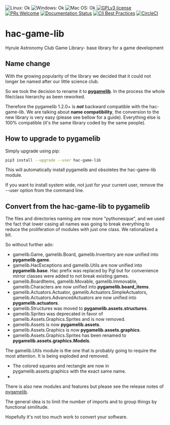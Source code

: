 ![Linux: Ok](https://img.shields.io/badge/Linux-Ok-green.svg "Linux: Ok")
![Windows: Ok](https://img.shields.io/badge/Windows-Ok-green.svg "Windows: Ok")
![Mac OS: Ok](https://img.shields.io/badge/Mac%20OS-Ok-green.svg "Mac OS: Ok")
[![GPLv3 license](https://img.shields.io/badge/License-GPLv3-blue.svg)](https://www.gnu.org/licenses/gpl-3.0.txt)
[![PRs Welcome](https://img.shields.io/badge/PRs-welcome-brightgreen.svg)](http://makeapullrequest.com)
[![Documentation Status](https://readthedocs.org/projects/hac-game-lib/badge/?version=latest)](https://hac-game-lib.readthedocs.io/en/latest/?badge=latest)
[![CII Best Practices](https://bestpractices.coreinfrastructure.org/projects/2849/badge)](https://bestpractices.coreinfrastructure.org/projects/2849)
[![CircleCI](https://circleci.com/gh/arnauddupuis/hac-game-lib.svg?style=svg)](https://circleci.com/gh/arnauddupuis/hac-game-lib)

# hac-game-lib
Hyrule Astronomy Club Game Library- base library for a game development

## Name change

With the growing popularity of the library we decided that it could not longer be named after our little science club.

So we took the decision to rename it to [**pygamelib**](https://pypi.org/project/pygamelib/). In the process the whole file/class hierarchy as been reworked.

Therefore the pygamelib 1.2.0+ is ***not*** backward compatible with the hac-game-lib. We are talking about **name compatibility**, 
the conversion to the new library is very easy (please see bellow for a guide). Everything else is 100% compatible (it's the same library coded by the same people).

## How to upgrade to pygamelib

Simply upgrade using pip:
```bash
pip3 install --upgrade --user hac-game-lib
```

This will automatically install pygamelib and obsoletes the hac-game-lib module. 

If you want to install system wide, not just for your current user, remove the --user option from the command line. 

## Convert from the hac-game-lib to pygamelib

The files and directories naming are now more "pythonesque", and we used the fact that lower casing all names was going
to break everything to reduce the proliferation of modules with just one class. We rationalized a bit.

So without further ado:

 * gamelib.Game, gamelib.Board, gamelib.Inventory are now unified into **pygamelib.game**.
 * gamelib.HacExceptions and gamelib.Utils are now unified into **pygamelib.base**. Hac prefix was replaced by Pgl but for convenience mirror classes were added to not break existing games.
 * gamelib.BoardItems, gamelib.Movable, gamelib.Immovable, gamelib.Characters are now unified into **pygamelib.board_items**.
 * gamelib.Actuators.Actuator, gamelib.Actuators.SimpleActuators, gamelib.Actuators.AdvancedActuators are now unified into **pygamelib.actuators**.
 * gamelib.Structures was moved to **pygamelib.assets.structures**.
 * gamelib.Sprites was deprecated in favor of gamelib.Assets.Graphics.Sprites and is now removed.
 * gamelib.Assets is now **pygamelib.assets**.
 * gamelib.Assets.Graphics is now **pygamelib.assets.graphics**.
 * gamelib.Assets.Graphics.Sprites has been renamed to **pygamelib.assets.graphics.Models**.

The gamelib.Utils module is the one that is probably going to require the most attention. It is being exploded and removed.

 * The colored squares and rectangle are now in pygamelib.assets.graphics with the exact same name.
 * 

There is also new modules and features but please see the release notes of [pygamelib](https://pypi.org/project/pygamelib/).

The general idea is to limit the number of imports and to group things by functional similitude.

Hopefully it's not too much work to convert your software. 